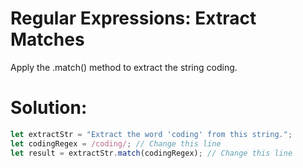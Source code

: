 # Regular Expressions: Extract Matches
Apply the .match() method to extract the string coding.
# Solution:
```javascript
let extractStr = "Extract the word 'coding' from this string.";
let codingRegex = /coding/; // Change this line
let result = extractStr.match(codingRegex); // Change this line
```